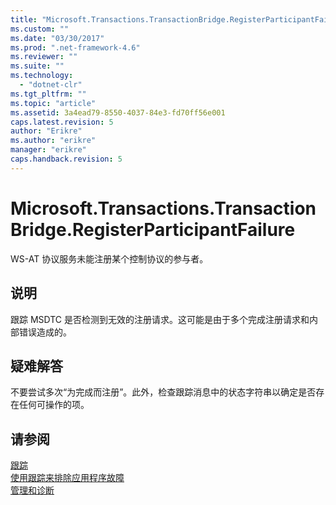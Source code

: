 ```yaml
---
title: "Microsoft.Transactions.TransactionBridge.RegisterParticipantFailure | Microsoft Docs"
ms.custom: ""
ms.date: "03/30/2017"
ms.prod: ".net-framework-4.6"
ms.reviewer: ""
ms.suite: ""
ms.technology: 
  - "dotnet-clr"
ms.tgt_pltfrm: ""
ms.topic: "article"
ms.assetid: 3a4ead79-8550-4037-84e3-fd70ff56e001
caps.latest.revision: 5
author: "Erikre"
ms.author: "erikre"
manager: "erikre"
caps.handback.revision: 5
---
```

# Microsoft.Transactions.TransactionBridge.RegisterParticipantFailure
WS\-AT 协议服务未能注册某个控制协议的参与者。  
  
## 说明  
 跟踪 MSDTC 是否检测到无效的注册请求。这可能是由于多个完成注册请求和内部错误造成的。  
  
## 疑难解答  
 不要尝试多次“为完成而注册”。此外，检查跟踪消息中的状态字符串以确定是否存在任何可操作的项。  
  
## 请参阅  
 [跟踪](../../../../../docs/framework/wcf/diagnostics/tracing/index.md)   
 [使用跟踪来排除应用程序故障](../../../../../docs/framework/wcf/diagnostics/tracing/using-tracing-to-troubleshoot-your-application.md)   
 [管理和诊断](../../../../../docs/framework/wcf/diagnostics/index.md)